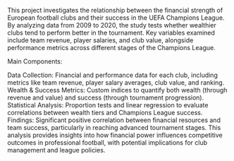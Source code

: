This project investigates the relationship between the financial strength of European football clubs and their success in the UEFA Champions League. By analyzing data from 2009 to 2020, the study tests whether wealthier clubs tend to perform better in the tournament. Key variables examined include team revenue, player salaries, and club value, alongside performance metrics across different stages of the Champions League.

Main Components:

Data Collection: Financial and performance data for each club, including metrics like team revenue, player salary averages, club value, and ranking.
Wealth & Success Metrics: Custom indices to quantify both wealth (through revenue and value) and success (through tournament progression).
Statistical Analysis: Proportion tests and linear regression to evaluate correlations between wealth tiers and Champions League success.
Findings: Significant positive correlation between financial resources and team success, particularly in reaching advanced tournament stages.
This analysis provides insights into how financial power influences competitive outcomes in professional football, with potential implications for club management and league policies.

